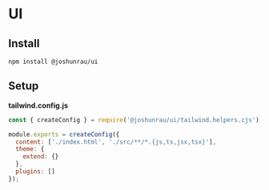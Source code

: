 # UI

## Install

```shell
npm install @joshunrau/ui
```

## Setup

**tailwind.config.js**
```javascript
const { createConfig } = require('@joshunrau/ui/tailwind.helpers.cjs');

module.exports = createConfig({
  content: ['./index.html', './src/**/*.{js,ts,jsx,tsx}'],
  theme: {
    extend: {}
  },
  plugins: []
});
```